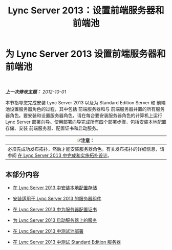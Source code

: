 ﻿---
title: Lync Server 2013：设置前端服务器和前端池
TOCTitle: 设置前端服务器和前端池
ms:assetid: c88526f9-69e2-47dd-b3d7-056139d74fb2
ms:mtpsurl: https://technet.microsoft.com/zh-cn/library/Gg398827(v=OCS.15)
ms:contentKeyID: 49314216
ms.date: 05/19/2016
mtps_version: v=OCS.15
ms.translationtype: HT
---

# 为 Lync Server 2013 设置前端服务器和前端池

 

_**上一次修改主题：** 2012-10-01_

本节指导您完成安装 Lync Server 2013 以及为 Standard Edition Server 和 前端池设置服务器角色的过程，其中包括 前端服务器和与 前端服务器并置的所有服务器角色。要安装和设置服务器角色，请在每台要安装服务器角色的计算机上运行 Lync Server 部署向导。使用部署向导完成所有四个部署步骤，包括安装本地配置存储、安装 前端服务器、配置证书和启动服务。

<table>
<thead>
<tr class="header">
<th><img src="images/Dn783119.note(OCS.15).gif" title="note" alt="note" />注意：</th>
</tr>
</thead>
<tbody>
<tr class="odd">
<td>必须先成功发布拓扑，然后才能安装服务器角色。有关发布拓扑的详细信息，请参阅 <a href="lync-server-2013-finalizing-and-implementing-the-topology-design.md">在 Lync Server 2013 中完成和实施拓扑设计</a>。</td>
</tr>
</tbody>
</table>


## 本部分内容

  - [在 Lync Server 2013 中安装本地配置存储](lync-server-2013-install-the-local-configuration-store.md)

  - [安装适用于 Lync Server 2013 的服务器组件](lync-server-2013-install-lync-server-server-components.md)

  - [在 Lync Server 2013 中为服务器配置证书](lync-server-2013-configure-certificates-for-servers.md)

  - [为 Lync Server 2013 启动服务器上的服务](lync-server-2013-start-services-on-servers.md)

  - [在 Lync Server 2013 中测试池部署](lync-server-2013-test-the-pool-deployment.md)

  - [在 Lync Server 2013 中测试 Standard Edition 服务器](lync-server-2013-test-the-standard-edition-server.md)

